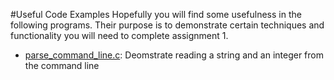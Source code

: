 #Useful Code Examples
Hopefully you will find some usefulness in the following programs.  Their purpose is to demonstrate certain techniques and functionality you will need to complete assignment 1.

- [parse_command_line.c][01]: Deomstrate reading a string and an integer from the command line

[01]: https://github.com/CSE3320/Assignment-1/blob/master/Useful-Examples/parse_command_line.c
